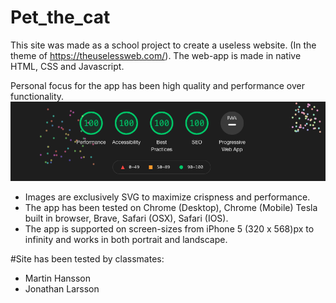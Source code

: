 # Pet_the_cat 

This site was made as a school project to create a useless website. (In the theme of https://theuselessweb.com/). 
The web-app is made in native HTML, CSS and Javascript.

Personal focus for the app has been high quality and performance over functionality. 
![](media/screenshot_performance.png)

* Images are exclusively SVG to maximize crispness and performance. 
* The app has been tested on Chrome (Desktop), Chrome (Mobile) Tesla built in browser, Brave, Safari (OSX), Safari (IOS). 
* The app is supported on screen-sizes from iPhone 5 (320 x 568)px to infinity and works in both portrait and landscape.  
 
#Site has been tested by classmates: 
* Martin Hansson
* Jonathan Larsson
